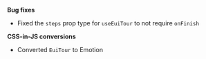 **Bug fixes**

- Fixed the `steps` prop type for `useEuiTour` to not require `onFinish`

**CSS-in-JS conversions**

- Converted `EuiTour` to Emotion